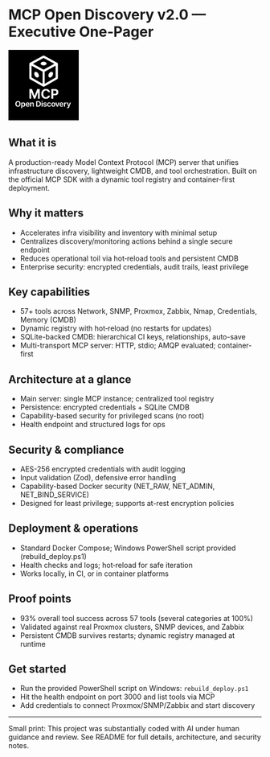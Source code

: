 # MCP Open Discovery v2.0 — Executive One‑Pager

<img src="./mcp-open-discovery-logo-white.png" alt="MCP Open Discovery" width="140" />

## What it is

A production-ready Model Context Protocol (MCP) server that unifies infrastructure discovery, lightweight CMDB, and tool orchestration. Built on the official MCP SDK with a dynamic tool registry and container-first deployment.

## Why it matters

- Accelerates infra visibility and inventory with minimal setup
- Centralizes discovery/monitoring actions behind a single secure endpoint
- Reduces operational toil via hot‑reload tools and persistent CMDB
- Enterprise security: encrypted credentials, audit trails, least privilege

## Key capabilities

- 57+ tools across Network, SNMP, Proxmox, Zabbix, Nmap, Credentials, Memory (CMDB)
- Dynamic registry with hot‑reload (no restarts for updates)
- SQLite-backed CMDB: hierarchical CI keys, relationships, auto-save
- Multi-transport MCP server: HTTP, stdio; AMQP evaluated; container-first

## Architecture at a glance

- Main server: single MCP instance; centralized tool registry
- Persistence: encrypted credentials + SQLite CMDB
- Capability-based security for privileged scans (no root)
- Health endpoint and structured logs for ops

## Security & compliance

- AES-256 encrypted credentials with audit logging
- Input validation (Zod), defensive error handling
- Capability-based Docker security (NET_RAW, NET_ADMIN, NET_BIND_SERVICE)
- Designed for least privilege; supports at-rest encryption policies

## Deployment & operations

- Standard Docker Compose; Windows PowerShell script provided (rebuild_deploy.ps1)
- Health checks and logs; hot‑reload for safe iteration
- Works locally, in CI, or in container platforms

## Proof points

- 93% overall tool success across 57 tools (several categories at 100%)
- Validated against real Proxmox clusters, SNMP devices, and Zabbix
- Persistent CMDB survives restarts; dynamic registry managed at runtime

## Get started

- Run the provided PowerShell script on Windows: `rebuild_deploy.ps1`
- Hit the health endpoint on port 3000 and list tools via MCP
- Add credentials to connect Proxmox/SNMP/Zabbix and start discovery

---

Small print: This project was substantially coded with AI under human guidance and review. See README for full details, architecture, and security notes.
